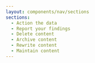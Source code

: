 ```yaml
---
layout: components/nav/sections
sections:
  - Action the data
  - Report your findings
  - Delete content
  - Archive content
  - Rewrite content
  - Maintain content
---
```

